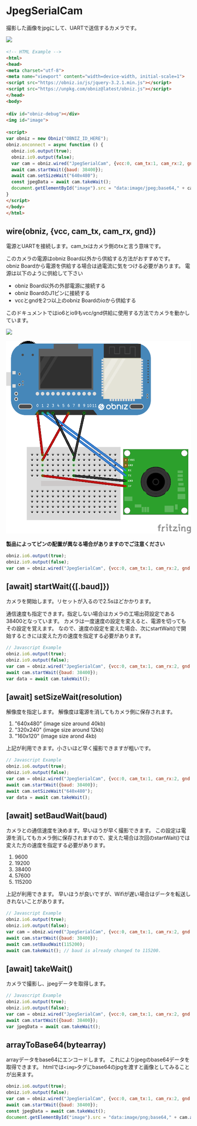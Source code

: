 # JpegSerialCam

撮影した画像をjpgにして、UARTで送信するカメラです。

![](image.jpg)

```html
<!-- HTML Example -->
<html>
<head>
<meta charset="utf-8">
<meta name="viewport" content="width=device-width, initial-scale=1">
<script src="https://obniz.io/js/jquery-3.2.1.min.js"></script>
<script src="https://unpkg.com/obniz@latest/obniz.js"></script>
</head>
<body>

<div id="obniz-debug"></div>
<img id="image">

<script>
var obniz = new Obniz("OBNIZ_ID_HERE");
obniz.onconnect = async function () {
  obniz.io6.output(true);
  obniz.io9.output(false);
  var cam = obniz.wired("JpegSerialCam", {vcc:0, cam_tx:1, cam_rx:2, gnd:3});
  await cam.startWait({baud: 38400});
  await cam.setSizeWait("640x480");
  const jpegData = await cam.takeWait();
  document.getElementById("image").src = "data:image/jpeg;base64," + cam.arrayToBase64(jpegData);
}
</script>
</body>
</html>
```

## wire(obniz, {vcc, cam_tx, cam_rx, gnd})
電源とUARTを接続します。cam_txはカメラ側のtxと言う意味です。

このカメラの電源はobniz Board以外から供給する方法がおすすめです。  
obniz Boardから電源を供給する場合は過電流に気をつける必要があります。
電源は以下のように供給して下さい

- obniz Board以外の外部電源に接続する
- obniz BoardのJ1ピンに接続する
- vccとgndを2つ以上のobniz Boardのioから供給する

このドキュメントではio6とio9もvcc/gnd供給に使用する方法でカメラを動かしています。

![](wire.jpg)


![](wired-v2.png)

**製品によってピンの配置が異なる場合がありますのでご注意ください**

```Javascript
obniz.io6.output(true);
obniz.io9.output(false);
var cam = obniz.wired("JpegSerialCam", {vcc:0, cam_tx:1, cam_rx:2, gnd:3});
```

## [await] startWait({[.baud]})
カメラを開始します。リセットが入るので2.5sほどかかります。

通信速度も指定できます。指定しない場合はカメラの工場出荷設定である38400となっています。
カメラは一度速度の設定を変えると、電源を切ってもその設定を覚えます。
なので、速度の設定を変えた場合、次にstartWait()で開始するときには変えた方の速度を指定する必要があります。

```Javascript
// Javascript Example
obniz.io6.output(true);
obniz.io9.output(false);
var cam = obniz.wired("JpegSerialCam", {vcc:0, cam_tx:1, cam_rx:2, gnd:3});
await cam.startWait({baud: 38400});
var data = await cam.takeWait();
```

## [await] setSizeWait(resolution)
解像度を指定します。
解像度は電源を消してもカメラ側に保存されます。

1. "640x480" (image size around 40kb)
2. "320x240" (image size around 12kb)
3. "160x120" (image size arond 4kb)

上記が利用できます。小さいほど早く撮影できますが粗いです。

```Javascript
// Javascript Example
obniz.io6.output(true);
obniz.io9.output(false);
var cam = obniz.wired("JpegSerialCam", {vcc:0, cam_tx:1, cam_rx:2, gnd:3});
await cam.startWait({baud: 38400});
await cam.setSizeWait("640x480");
var data = await cam.takeWait();
```

## [await] setBaudWait(baud)
カメラとの通信速度を決めます。早いほうが早く撮影できます。
この設定は電源を消してもカメラ側に保存されますので、変えた場合は次回のstartWait()では変えた方の速度を指定する必要があります。

1. 9600
2. 19200
3. 38400
4. 57600
5. 115200

上記が利用できます。
早いほうが良いですが、Wifiが遅い場合はデータを転送しきれないことがあります。

```Javascript
// Javascript Example
obniz.io6.output(true);
obniz.io9.output(false);
var cam = obniz.wired("JpegSerialCam", {vcc:0, cam_tx:1, cam_rx:2, gnd:3});
await cam.startWait({baud: 38400});
await cam.setBaudWait(115200);
await cam.takeWait(); // baud is already changed to 115200.
```

## [await] takeWait()
カメラで撮影し、jpegデータを取得します。

```Javascript
// Javascript Example
obniz.io6.output(true);
obniz.io9.output(false);
var cam = obniz.wired("JpegSerialCam", {vcc:0, cam_tx:1, cam_rx:2, gnd:3});
await cam.startWait({baud: 38400});
var jpegData = await cam.takeWait();
```

## arrayToBase64(bytearray)
arrayデータをbase64にエンコードします。
これによりjpegのbase64データを取得できます。
htmlでは`<img>`タグにbase64のjpgを渡すと画像としてみることが出来ます。

```Javascript
obniz.io6.output(true);
obniz.io9.output(false);
var cam = obniz.wired("JpegSerialCam", {vcc:0, cam_tx:1, cam_rx:2, gnd:3});
await cam.startWait({baud: 38400});
const jpegData = await cam.takeWait();
document.getElementById("image").src = "data:image/png;base64," + cam.arrayToBase64(jpegData);
```